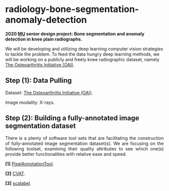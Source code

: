 # radiology-bone-segmentation-anomaly-detection
<strong> 2020 [MU](https://www.marquette.edu/) senior design project: Bone segmentation and anomaly detection in knee plain radiographs. </strong> 

We will be developing and utilizing deep learning computer vision strategies to tackle the problem. To feed the data hungry deep learning methods, we will be working on a publicly and freely knee radiographic dataset, namely [The Osteoarthritis Initiative (OAI)](https://nda.nih.gov/oai/). 


## Step (1): Data Pulling
Dataset: [The Osteoarthritis Initiative (OAI)](https://nda.nih.gov/oai/). 

Image modality: X-rays. 


## Step (2): Building a fully-annotated image segmentation dataset
<p align="justify"> 
There is a plenty of software tool sets that are facilitating the construction of fully-annotated image segmentation dataset(s). We are focusing on the following toolset, examining their quality attributes to see which one(s) provide better functionalities with relative ease and speed. 
     
<strong>[1]</strong> [PixelAnnotationTool](https://github.com/abreheret/PixelAnnotationTool). 

<strong>[2]</strong> [CVAT](https://github.com/opencv/cvat/blob/develop/cvat/apps/documentation/installation.md#ubuntu-1804-x86_64amd64).

<strong>[3]</strong> [scalabel](https://github.com/scalabel/scalabel).

